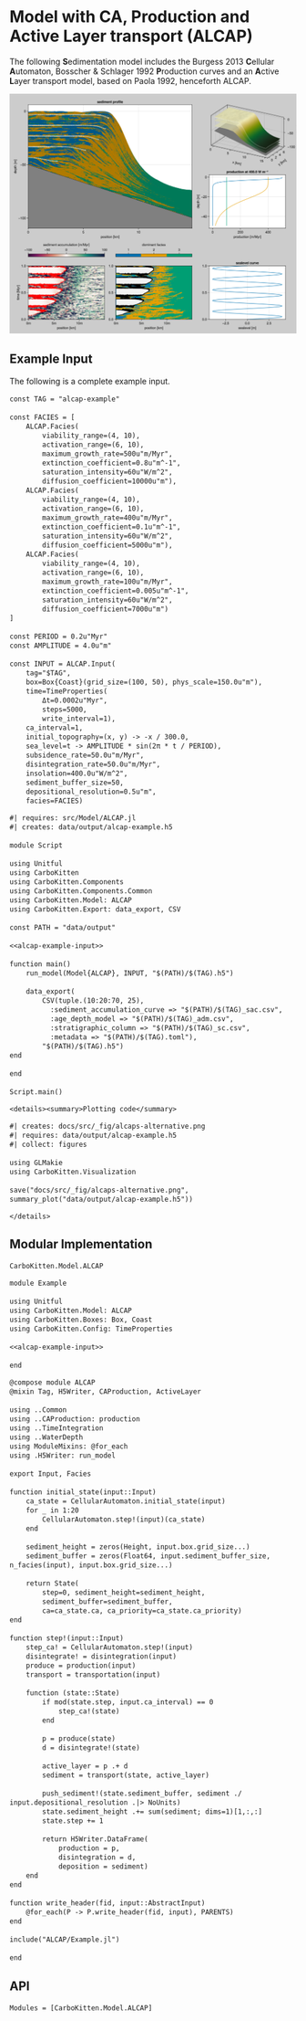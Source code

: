 # Model with CA, Production and Active Layer transport (ALCAP)

The following **S**edimentation model includes the Burgess 2013 **C**ellular **A**utomaton, Bosscher & Schlager 1992 **P**roduction curves and an **A**ctive **L**ayer transport model, based on Paola 1992, henceforth ALCAP.

![Result from alternative input](fig/alcaps-alternative.png)

## Example Input

The following is a complete example input.

``` {.julia #alcap-example-input}
const TAG = "alcap-example"

const FACIES = [
    ALCAP.Facies(
        viability_range=(4, 10),
        activation_range=(6, 10),
        maximum_growth_rate=500u"m/Myr",
        extinction_coefficient=0.8u"m^-1",
        saturation_intensity=60u"W/m^2",
        diffusion_coefficient=10000u"m"),
    ALCAP.Facies(
        viability_range=(4, 10),
        activation_range=(6, 10),
        maximum_growth_rate=400u"m/Myr",
        extinction_coefficient=0.1u"m^-1",
        saturation_intensity=60u"W/m^2",
        diffusion_coefficient=5000u"m"),
    ALCAP.Facies(
        viability_range=(4, 10),
        activation_range=(6, 10),
        maximum_growth_rate=100u"m/Myr",
        extinction_coefficient=0.005u"m^-1",
        saturation_intensity=60u"W/m^2",
        diffusion_coefficient=7000u"m")
]

const PERIOD = 0.2u"Myr"
const AMPLITUDE = 4.0u"m"

const INPUT = ALCAP.Input(
    tag="$TAG",
    box=Box{Coast}(grid_size=(100, 50), phys_scale=150.0u"m"),
    time=TimeProperties(
        Δt=0.0002u"Myr",
        steps=5000,
        write_interval=1),
    ca_interval=1,
    initial_topography=(x, y) -> -x / 300.0,
    sea_level=t -> AMPLITUDE * sin(2π * t / PERIOD),
    subsidence_rate=50.0u"m/Myr",
    disintegration_rate=50.0u"m/Myr",
    insolation=400.0u"W/m^2",
    sediment_buffer_size=50,
    depositional_resolution=0.5u"m",
    facies=FACIES)
```

``` {.julia .task file=examples/model/alcap/run.jl}
#| requires: src/Model/ALCAP.jl
#| creates: data/output/alcap-example.h5

module Script

using Unitful
using CarboKitten
using CarboKitten.Components
using CarboKitten.Components.Common
using CarboKitten.Model: ALCAP
using CarboKitten.Export: data_export, CSV

const PATH = "data/output"

<<alcap-example-input>>

function main()
    run_model(Model{ALCAP}, INPUT, "$(PATH)/$(TAG).h5")

    data_export(
        CSV(tuple.(10:20:70, 25),
          :sediment_accumulation_curve => "$(PATH)/$(TAG)_sac.csv",
          :age_depth_model => "$(PATH)/$(TAG)_adm.csv",
          :stratigraphic_column => "$(PATH)/$(TAG)_sc.csv",
          :metadata => "$(PATH)/$(TAG).toml"),
        "$(PATH)/$(TAG).h5")
end

end

Script.main()
```

```@raw html
<details><summary>Plotting code</summary>
```

``` {.julia .task file=examples/model/alcap/plot.jl}
#| creates: docs/src/_fig/alcaps-alternative.png
#| requires: data/output/alcap-example.h5
#| collect: figures

using GLMakie
using CarboKitten.Visualization

save("docs/src/_fig/alcaps-alternative.png", summary_plot("data/output/alcap-example.h5"))
```

```@raw html
</details>
```

## Modular Implementation

```component-dag
CarboKitten.Model.ALCAP
```

``` {.julia file=src/Model/ALCAP/Example.jl}
module Example

using Unitful
using CarboKitten.Model: ALCAP
using CarboKitten.Boxes: Box, Coast
using CarboKitten.Config: TimeProperties

<<alcap-example-input>>

end
```

``` {.julia file=src/Model/ALCAP.jl}
@compose module ALCAP
@mixin Tag, H5Writer, CAProduction, ActiveLayer

using ..Common
using ..CAProduction: production
using ..TimeIntegration
using ..WaterDepth
using ModuleMixins: @for_each
using .H5Writer: run_model

export Input, Facies

function initial_state(input::Input)
    ca_state = CellularAutomaton.initial_state(input)
    for _ in 1:20
        CellularAutomaton.step!(input)(ca_state)
    end

    sediment_height = zeros(Height, input.box.grid_size...)
    sediment_buffer = zeros(Float64, input.sediment_buffer_size, n_facies(input), input.box.grid_size...)

    return State(
        step=0, sediment_height=sediment_height,
        sediment_buffer=sediment_buffer,
        ca=ca_state.ca, ca_priority=ca_state.ca_priority)
end

function step!(input::Input)
    step_ca! = CellularAutomaton.step!(input)
    disintegrate! = disintegration(input)
    produce = production(input)
    transport = transportation(input)

    function (state::State)
        if mod(state.step, input.ca_interval) == 0
            step_ca!(state)
        end

        p = produce(state)
        d = disintegrate!(state)

        active_layer = p .+ d
        sediment = transport(state, active_layer)

        push_sediment!(state.sediment_buffer, sediment ./ input.depositional_resolution .|> NoUnits)
        state.sediment_height .+= sum(sediment; dims=1)[1,:,:]
        state.step += 1

        return H5Writer.DataFrame(
            production = p,
            disintegration = d,
            deposition = sediment)
    end
end

function write_header(fid, input::AbstractInput)
    @for_each(P -> P.write_header(fid, input), PARENTS)
end

include("ALCAP/Example.jl")

end
```

## API

```@autodocs
Modules = [CarboKitten.Model.ALCAP]
```
